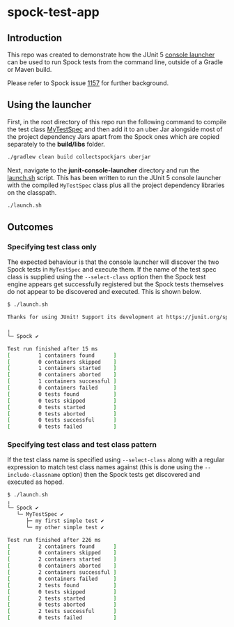 # spock-test-app

## Introduction

This repo was created to demonstrate how the JUnit 5
[console launcher](https://junit.org/junit5/docs/current/user-guide/#running-tests-console-launcher)
can be used to run Spock tests from the command line, outside of a Gradle
or Maven build.

Please refer to Spock issue [1157](https://github.com/spockframework/spock/issues/1157)
for further background.

## Using the launcher

First, in the root directory of this repo run the following command to
compile the test class [MyTestSpec](./src/test/groovy/MyTestSpec.groovy)
and then add it to an uber Jar alongside most of the project dependency
Jars apart from the Spock ones which are copied separately to the
**build/libs** folder.

```bash
./gradlew clean build collectspockjars uberjar
```

Next, navigate to the **junit-console-launcher** directory and run
the [launch.sh](./junit-console-launcher/launch.sh) script. This has
been written to run the JUnit 5 console launcher with the compiled
`MyTestSpec` class plus all the project dependency libraries on the
classpath.

```bash
./launch.sh
```

## Outcomes

### Specifying test class only

The expected behaviour is that the console launcher will discover the
two Spock tests in `MyTestSpec` and execute them. If the name of the 
test spec class is supplied using the `--select-class` option then
the Spock test engine appears get successfully registered but the
Spock tests themselves do not appear to be discovered and executed.
This is shown below.

```bash
$ ./launch.sh 

Thanks for using JUnit! Support its development at https://junit.org/sponsoring

╷
└─ Spock ✔

Test run finished after 15 ms
[         1 containers found      ]
[         0 containers skipped    ]
[         1 containers started    ]
[         0 containers aborted    ]
[         1 containers successful ]
[         0 containers failed     ]
[         0 tests found           ]
[         0 tests skipped         ]
[         0 tests started         ]
[         0 tests aborted         ]
[         0 tests successful      ]
[         0 tests failed          ]

``` 

### Specifying test class and test class pattern

If the test class name is specified using `--select-class` along with a
regular expression to match test class names against (this is done
using the `--include-classname` option) then the Spock tests get discovered
and executed as hoped.

```bash
$ ./launch.sh                                   
╷
└─ Spock ✔
   └─ MyTestSpec ✔
      ├─ my first simple test ✔
      └─ my other simple test ✔

Test run finished after 226 ms
[         2 containers found      ]
[         0 containers skipped    ]
[         2 containers started    ]
[         0 containers aborted    ]
[         2 containers successful ]
[         0 containers failed     ]
[         2 tests found           ]
[         0 tests skipped         ]
[         2 tests started         ]
[         0 tests aborted         ]
[         2 tests successful      ]
[         0 tests failed          ]

```